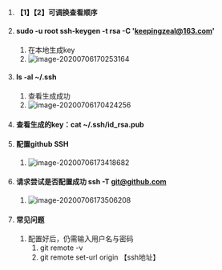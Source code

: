 1. #### 【1】【2】可调换查看顺序

2. #### sudo -u root ssh-keygen -t rsa -C 'keepingzeal@163.com'

   1. 在本地生成key
   2. ![image-20200706170253164](C:\Users\KZEAL\AppData\Roaming\Typora\typora-user-images\image-20200706170253164.png)

3. #### ls -al ~/.ssh

   1. 查看生成成功
   2. ![image-20200706170424256](C:\Users\KZEAL\AppData\Roaming\Typora\typora-user-images\image-20200706170424256.png)

4. #### 查看生成的key：cat ~/.ssh/id_rsa.pub

5. #### 配置github SSH

   1. ![image-20200706173418682](C:\Users\KZEAL\AppData\Roaming\Typora\typora-user-images\image-20200706173418682.png)

6. #### 请求尝试是否配置成功  ssh -T git@github.com

   1. ![image-20200706173506208](C:\Users\KZEAL\AppData\Roaming\Typora\typora-user-images\image-20200706173506208.png)

7. #### 常见问题

   1. 配置好后，仍需输入用户名与密码
      1. git remote -v
      2. git remote set-url origin 【ssh地址】


